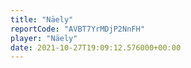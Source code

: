 ```yaml
---
title: "Näely"
reportCode: "AVBT7YrMDjP2NnFH"
player: "Näely"
date: 2021-10-27T19:09:12.576000+00:00
---
```

